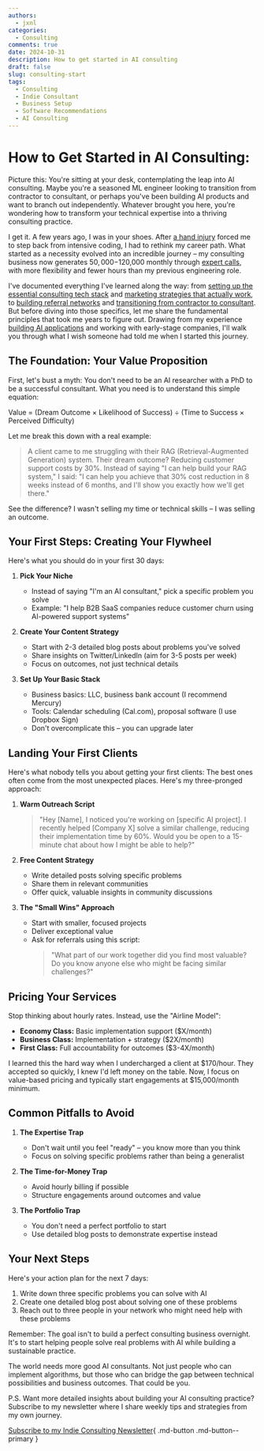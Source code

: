 ```yaml
---
authors:
  - jxnl
categories:
  - Consulting
comments: true
date: 2024-10-31
description: How to get started in AI consulting
draft: false
slug: consulting-start
tags:
  - Consulting
  - Indie Consultant
  - Business Setup
  - Software Recommendations
  - AI Consulting
---
```


# How to Get Started in AI Consulting:

Picture this: You're sitting at your desk, contemplating the leap into AI consulting. Maybe you're a seasoned ML engineer looking to transition from contractor to consultant, or perhaps you've been building AI products and want to branch out independently. Whatever brought you here, you're wondering how to transform your technical expertise into a thriving consulting practice.

<!-- more -->

I get it. A few years ago, I was in your shoes. After [a hand injury](./hands-part-1.md) forced me to step back from intensive coding, I had to rethink my career path. What started as a necessity evolved into an incredible journey – my consulting business now generates $50,000-$120,000 monthly through [expert calls](https://cal.com/jasonliu/expert-call-55-minutes), with more flexibility and fewer hours than my previous engineering role.

I've documented everything I've learned along the way: from [setting up the essential consulting tech stack](./consulting-stack.md) and [marketing strategies that actually work](./consulting-marketing.md), to [building referral networks](./consulting-referrals.md) and [transitioning from contractor to consultant](./consulting-indie.md). But before diving into those specifics, let me share the fundamental principles that took me years to figure out. Drawing from my experience [building AI applications](./mvp.md) and working with early-stage companies, I'll walk you through what I wish someone had told me when I started this journey.

## The Foundation: Your Value Proposition

First, let's bust a myth: You don't need to be an AI researcher with a PhD to be a successful consultant. What you need is to understand this simple equation:

Value = (Dream Outcome × Likelihood of Success) ÷ (Time to Success × Perceived Difficulty)

Let me break this down with a real example:

> A client came to me struggling with their RAG (Retrieval-Augmented Generation) system. Their dream outcome? Reducing customer support costs by 30%. Instead of saying "I can help build your RAG system," I said: "I can help you achieve that 30% cost reduction in 8 weeks instead of 6 months, and I'll show you exactly how we'll get there."

See the difference? I wasn't selling my time or technical skills – I was selling an outcome.

## Your First Steps: Creating Your Flywheel

Here's what you should do in your first 30 days:

1. **Pick Your Niche**

   - Instead of saying "I'm an AI consultant," pick a specific problem you solve
   - Example: "I help B2B SaaS companies reduce customer churn using AI-powered support systems"

2. **Create Your Content Strategy**

   - Start with 2-3 detailed blog posts about problems you've solved
   - Share insights on Twitter/LinkedIn (aim for 3-5 posts per week)
   - Focus on outcomes, not just technical details

3. **Set Up Your Basic Stack**
   - Business basics: LLC, business bank account (I recommend Mercury)
   - Tools: Calendar scheduling (Cal.com), proposal software (I use Dropbox Sign)
   - Don't overcomplicate this – you can upgrade later

## Landing Your First Clients

Here's what nobody tells you about getting your first clients: The best ones often come from the most unexpected places. Here's my three-pronged approach:

1. **Warm Outreach Script**

   > "Hey [Name], I noticed you're working on [specific AI project]. I recently helped [Company X] solve a similar challenge, reducing their implementation time by 60%. Would you be open to a 15-minute chat about how I might be able to help?"

2. **Free Content Strategy**

   - Write detailed posts solving specific problems
   - Share them in relevant communities
   - Offer quick, valuable insights in community discussions

3. **The "Small Wins" Approach**
   - Start with smaller, focused projects
   - Deliver exceptional value
   - Ask for referrals using this script:
     > "What part of our work together did you find most valuable? Do you know anyone else who might be facing similar challenges?"

## Pricing Your Services

Stop thinking about hourly rates. Instead, use the "Airline Model":

- **Economy Class:** Basic implementation support ($X/month)
- **Business Class:** Implementation + strategy ($2X/month)
- **First Class:** Full accountability for outcomes ($3-4X/month)

I learned this the hard way when I undercharged a client at $170/hour. They accepted so quickly, I knew I'd left money on the table. Now, I focus on value-based pricing and typically start engagements at $15,000/month minimum.

## Common Pitfalls to Avoid

1. **The Expertise Trap**

   - Don't wait until you feel "ready" – you know more than you think
   - Focus on solving specific problems rather than being a generalist

2. **The Time-for-Money Trap**

   - Avoid hourly billing if possible
   - Structure engagements around outcomes and value

3. **The Portfolio Trap**
   - You don't need a perfect portfolio to start
   - Use detailed blog posts to demonstrate expertise instead

## Your Next Steps

Here's your action plan for the next 7 days:

1. Write down three specific problems you can solve with AI
2. Create one detailed blog post about solving one of these problems
3. Reach out to three people in your network who might need help with these problems

Remember: The goal isn't to build a perfect consulting business overnight. It's to start helping people solve real problems with AI while building a sustainable practice.

The world needs more good AI consultants. Not just people who can implement algorithms, but those who can bridge the gap between technical possibilities and business outcomes. That could be you.

P.S. Want more detailed insights about building your AI consulting practice? Subscribe to my newsletter where I share weekly tips and strategies from my own journey.

[Subscribe to my Indie Consulting Newsletter](https://indieconsulting.podia.com/){ .md-button .md-button--primary }
